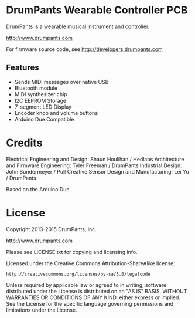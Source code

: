 DrumPants Wearable Controller PCB
================================================

DrumPants is a wearable musical instrument and controller. 

http://www.drumpants.com

For firmware source code, see http://developers.drumpants.com

Features
--------------------------

* Sends MIDI messages over native USB 
* Bluetooth module
* MIDI synthesizer chip
* I2C EEPROM Storage
* 7-segment LED Display 
* Encoder knob and volume buttons
* Arduino Due Compatible


Credits
==========================

Electrical Engineering and Design: Shaun Houlihan / Hedlabs
Architecture and Firmware Engineering: Tyler Freeman / DrumPants
Industrial Design: John Sundermeyer / Pull Creative
Sensor Design and Manufacturing: Lei Yu / DrumPants

Based on the Arduino Due


License
==========================

Copyright 2013-2015 DrumPants, Inc.
  
http://www.drumpants.com

Please see LICENSE.txt for copying and licensing info.

Licensed under the Creative Commons Attribution-ShareAlike license:

    http://creativecommons.org/licenses/by-sa/3.0/legalcode

Unless required by applicable law or agreed to in writing, software
distributed under the License is distributed on an "AS IS" BASIS,
WITHOUT WARRANTIES OR CONDITIONS OF ANY KIND, either express or implied.
See the License for the specific language governing permissions and
limitations under the License.
